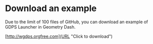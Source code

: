 # Download an example

Due to the limit of 100 files of GitHub, you can download an example of
GDPS Launcher in Geometry Dash.

[http://wgdps.orgfree.com](URL "Click to download")
